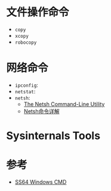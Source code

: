 # 文件操作命令

- `copy`
- `xcopy`
- `robocopy`

# 网络命令

- `ipconfig`:
- `netstat`: 
- `netsh`: 
    - [The Netsh Command-Line Utility](https://technet.microsoft.com/en-us/library/cc785383%28v=ws.10%29.aspx)
    - [Netsh命令详解](http://www.hackbase.com/tech/2011-02-15/62612.html)

# Sysinternals Tools



# 参考

- [SS64 Windows CMD](http://ss64.com/nt/)